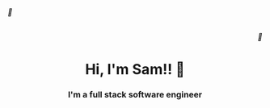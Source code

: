 <div>
<h6>🔴</h6>
<h6 align="right">🔴</h6> 
</div>
<div align="center">
  <h1>Hi, I'm Sam!! 👋</h1>
</div>
  <div align="center">
    <h3>I'm a full stack software engineer</h3>
  </div>






<!--
<img src="https://github.com/bittermelonsam/bittermelonsam/assets/76081867/7ebaea99-5cb9-4046-8eaa-647c6be5d258" alt="my banner"/>
**bittermelonsam/bittermelonsam** is a ✨ _special_ ✨ repository because its `README.md` (this file) appears on your GitHub profile.

Here are some ideas to get you started:

- 🔭 I’m currently working on ...
- 🌱 I’m currently learning ...
- 👯 I’m looking to collaborate on ...
- 🤔 I’m looking for help with ...
- 💬 Ask me about ...
- 📫 How to reach me: ...
- 😄 Pronouns: ...
- ⚡ Fun fact: ...
-->
